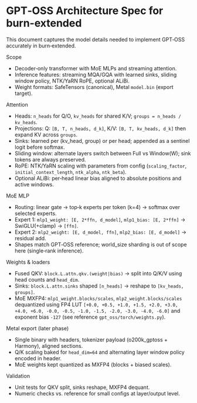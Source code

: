 # GPT‑OSS Architecture Spec for burn-extended

This document captures the model details needed to implement GPT‑OSS accurately in burn‑extended.

Scope
- Decoder‑only transformer with MoE MLPs and streaming attention.
- Inference features: streaming MQA/GQA with learned sinks, sliding window policy, NTK/YaRN RoPE, optional ALiBi.
- Weight formats: SafeTensors (canonical), Metal `model.bin` (export target).

Attention
- Heads: `n_heads` for Q/O, `kv_heads` for shared K/V; `groups = n_heads / kv_heads`.
- Projections: Q: `[B, T, n_heads, d_k]`, K/V: `[B, T, kv_heads, d_k]` then expand KV across `groups`.
- Sinks: learned per (kv_head, group) or per head; appended as a sentinel logit before softmax.
- Sliding window: alternate layers switch between Full vs Window(W); sink tokens are always preserved.
- RoPE: NTK/YaRN scaling with parameters from config (`scaling_factor`, `initial_context_length`, `ntk_alpha`, `ntk_beta`).
- Optional ALiBi: per‑head linear bias aligned to absolute positions and active windows.

MoE MLP
- Routing: linear gate → top‑k experts per token (k=4) → softmax over selected experts.
- Expert 1: `mlp1_weight: [E, 2*ffn, d_model]`, `mlp1_bias: [E, 2*ffn]` → SwiGLU(+clamp) → `[ffn]`.
- Expert 2: `mlp2_weight: [E, d_model, ffn]`, `mlp2_bias: [E, d_model]` → residual add.
- Shapes match GPT‑OSS reference; world_size sharding is out of scope here (single‑rank inference).

Weights & loaders
- Fused QKV: `block.L.attn.qkv.(weight|bias)` → split into Q/K/V using head counts and `head_dim`.
- Sinks: `block.L.attn.sinks` shaped `[n_heads]` → reshape to `[kv_heads, groups]`.
- MoE MXFP4: `mlp1_weight.blocks/scales`, `mlp2_weight.blocks/scales` dequantized using FP4 LUT
  `[+0.0, +0.5, +1.0, +1.5, +2.0, +3.0, +4.0, +6.0, -0.0, -0.5, -1.0, -1.5, -2.0, -3.0, -4.0, -6.0]`
  and exponent bias `-127` (see reference `gpt_oss/torch/weights.py`).

Metal export (later phase)
- Single binary with headers, tokenizer payload (o200k_gptoss + Harmony), aligned sections.
- Q/K scaling baked for `head_dim=64` and alternating layer window policy encoded in header.
- MoE weights kept quantized as MXFP4 (blocks + biased scales).

Validation
- Unit tests for QKV split, sinks reshape, MXFP4 dequant.
- Numeric checks vs. reference for small configs at layer/output level.

